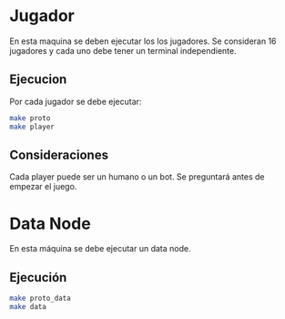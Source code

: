# Jugador
En esta maquina se deben ejecutar los los jugadores. Se consideran 16 jugadores y cada uno debe tener un terminal independiente.

## Ejecucion
Por cada jugador se debe ejecutar:
```bash
make proto
make player
```

## Consideraciones
Cada player puede ser un humano o un bot. Se preguntará antes de empezar el juego.

# Data Node
En esta máquina se debe ejecutar un data node.

## Ejecución
```bash
make proto_data
make data
```
